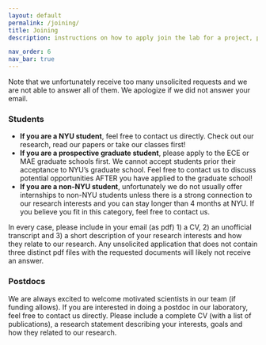 ```yaml
---
layout: default
permalink: /joining/
title: Joining
description: instructions on how to apply join the lab for a project, phd or postodc position

nav_order: 6
nav_bar: true
---
```


Note that we unfortunately receive too many unsolicited requests and we
are not able to answer all of them. We apologize if we did not answer
your email.


### Students

* <b>If you are a NYU student</b>, feel free to contact us directly. Check out our research, read our papers or take our classes first!
* <b> If you are a prospective graduate student</b>, please apply to the ECE or MAE graduate schools first. We cannot accept students prior their acceptance to NYU’s graduate school. Feel free to contact us to discuss potential opportunities AFTER you have applied to the graduate school!
* <b>If you are a non-NYU student</b>, unfortunately we do not usually offer internships to non-NYU students unless there is a strong connection to our research interests and you can stay longer than 4 months at NYU. If you believe you fit in this category, feel free to contact us.

In every case, please include in your email (as pdf) 1) a CV, 2) an unofficial transcript and 3) a short description of your research interests and how they relate to our research. 
Any unsolicited application that does not contain three distinct pdf files with the requested documents will likely not receive an answer.

### Postdocs
We are always excited to welcome motivated scientists in our team (if funding allows). If you are interested in doing a postdoc in our laboratory, feel free to contact us directly. Please include a complete CV (with a list of publications), a research statement describing your interests, goals and how they related to our research.
